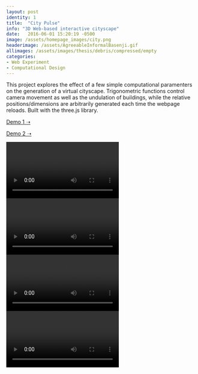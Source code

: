 ```yaml
---
layout: post
identity: 1
title:  "City Pulse"
info: "3D Web-based interactive cityscape"
date:   2016-06-01 15:20:19 -0500
image: /assets/homepage_images/city.png
headerimage: /assets/AgreeableInformalBasenji.gif
allimages: /assets/images/thesis/debris/compressed/empty
categories:
- Web Experiment
- Computational Design
---
```


This project explores the effect of a few simple computational paramenters on the generation of a virtual cityscape. Trigonometric functions control camera movement as well as the undulation of buildings, while the relative positions/dimensions are arbitrarily generated each time the webpage reloads. Built with the three.js library.

<a href="/assets/irel/3d/city.html" target="_blank" class="bigbutton">Demo 1 ➝</a>


<a href="/assets/irel/3d/double_geometry.html" target="_blank" class="bigbutton">Demo 2 ➝</a>

<div>
  <video autoPlay loop>
    <source src="/assets/video/city/1.mp4" type="video/mp4"/>
  </video>
</div>

<div>
  <video autoPlay loop>
    <source src="/assets/video/city/2.mp4" type="video/mp4"/>
  </video>
</div>

<div>
  <video autoPlay loop>
    <source src="/assets/video/city/3.mp4" type="video/mp4"/>
  </video>
</div>

<div>
  <video autoPlay loop>
    <source src="/assets/video/city/4.mp4" type="video/mp4"/>
  </video>
</div>

